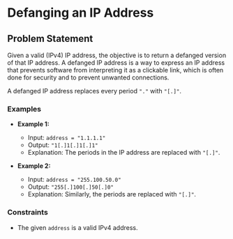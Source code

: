 # Defanging an IP Address

## Problem Statement
Given a valid (IPv4) IP address, the objective is to return a defanged version of that IP address. A defanged IP address is a way to express an IP address that prevents software from interpreting it as a clickable link, which is often done for security and to prevent unwanted connections.

A defanged IP address replaces every period `"."` with `"[.]"`.

### Examples
- **Example 1:**
  - Input: `address = "1.1.1.1"`
  - Output: `"1[.]1[.]1[.]1"`
  - Explanation: The periods in the IP address are replaced with `"[.]"`.

- **Example 2:**
  - Input: `address = "255.100.50.0"`
  - Output: `"255[.]100[.]50[.]0"`
  - Explanation: Similarly, the periods are replaced with `"[.]"`.

### Constraints
- The given `address` is a valid IPv4 address.
